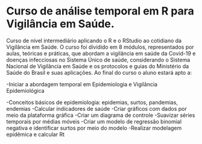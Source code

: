 # Curso de análise temporal em R para Vigilância em Saúde.

Curso de nível intermediário aplicando o R e o RStudio ao cotidiano da Vigilância em Saúde. O curso foi dividido em 8 módulos, representados por aulas, teóricas e práticas, que abordam a vigilância em saúde da Covid-19 e doenças infecciosas no Sistema Único de saúde, considerando o Sistema Nacional de Vigilância em Saúde e os protocolos e guias do Ministério da Saúde do Brasil e suas aplicações. Ao final do curso o aluno estará apto a:

-Iniciar a abordagem temporal em Epidemiologia e Vigilância Epidemiológica

-Conceitos básicos de epidemiologia: epidemias, surtos, pandemias, endemias
-Calcular indicadores de saúde
-Criar gráficos com dados por meio da plataforma gráfica
-Criar um diagrama de controle
-Suavizar séries temporais por médias móveis
-Criar um modelo de regressão binomial negativa e identificar surtos por meio do modelo
-Realizar modelagem epidêmica e calcular Rt
